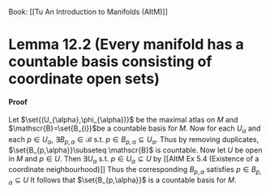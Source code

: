 Book: [[Tu An Introduction to Manifolds (AItM)]]
# Lemma 12.2 (Every manifold has a countable basis consisting of coordinate open sets)
#### Proof
Let $\set{(U_{\alpha},\phi_{\alpha})}$ be the maximal atlas on $M$ and $\mathscr{B}=\set{B_{i}}$be a countable basis for $M$.
Now for each $U_{\alpha}$ and each $p\in U_{\alpha}$, $\exists B_{p,\alpha}\in \mathscr{B}$ s.t. $p \in B_{p,\alpha}\subseteq U_{\alpha}$.
Thus by removing duplicates, $\set{B_{p,\alpha}}\subseteq \mathscr{B}$ is countable.
Now let $U$ be open in $M$ and $p\in U$.
Then $\exists U_{\alpha}$ s.t. $p\in U_{\alpha}\subseteq U$ by [[AItM Ex 5.4 (Existence of a coordinate neighbourhood)]]
Thus the corresponding $B_{p,\alpha}$ satisfies $p\in B_{p,\alpha}\subseteq U$
It follows that $\set{B_{p,\alpha}}$ is a countable basis for $M$.
